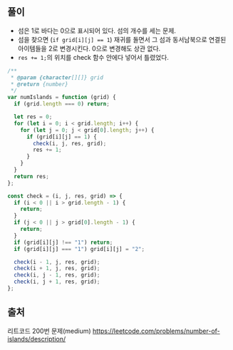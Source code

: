 ## 풀이

- 섬은 1로 바다는 0으로 표시되어 있다. 섬의 개수를 세는 문제.
- 섬을 찾으면 (`if grid[i][j] == 1`) 재귀를 돌면서 그 섬과 동서남북으로 연결된 아이템들을 2로 변경시킨다. 0으로 변경해도 상관 없다.
- `res += 1;`의 위치를 check 함수 안에다 넣어서 틀렸었다.

```js
/**
 * @param {character[][]} grid
 * @return {number}
 */
var numIslands = function (grid) {
  if (grid.length === 0) return;

  let res = 0;
  for (let i = 0; i < grid.length; i++) {
    for (let j = 0; j < grid[0].length; j++) {
      if (grid[i][j] == 1) {
        check(i, j, res, grid);
        res += 1;
      }
    }
  }
  return res;
};

const check = (i, j, res, grid) => {
  if (i < 0 || i > grid.length - 1) {
    return;
  }
  if (j < 0 || j > grid[0].length - 1) {
    return;
  }
  if (grid[i][j] !== "1") return;
  if (grid[i][j] === "1") grid[i][j] = "2";

  check(i - 1, j, res, grid);
  check(i + 1, j, res, grid);
  check(i, j - 1, res, grid);
  check(i, j + 1, res, grid);
};
```

## 출처

리트코드 200번 문제(medium)
https://leetcode.com/problems/number-of-islands/description/
